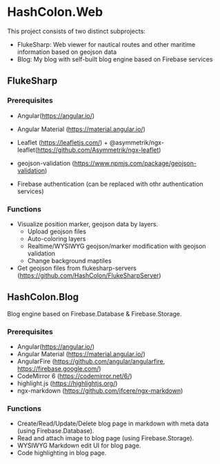 # HashColon.Web

This project consists of two distinct subprojects: 
* FlukeSharp: Web viewer for nautical routes and other maritime information based on geojson data
* Blog: My blog with self-built blog engine based on Firebase services

## FlukeSharp

### Prerequisites

* Angular(https://angular.io/)
* Angular Material (https://material.angular.io/)
* Leaflet (https://leafletjs.com/) + @asymmetrik/ngx-leaflet(https://github.com/Asymmetrik/ngx-leaflet)
* geojson-validation (https://www.npmjs.com/package/geojson-validation)

* Firebase authentication (can be replaced with othr authentication services)

### Functions

* Visualize position marker, geojson data by layers.
    * Upload geojson files
    * Auto-coloring layers
    * Realtime/WYSIWYG geojson/marker modification with geojson validation
    * Change background maptiles
* Get geojson files from flukesharp-servers (https://github.com/HashColon/FlukeSharpServer)

## HashColon.Blog

Blog engine based on Firebase.Database & Firebase.Storage. 

### Prerequisites

* Angular(https://angular.io/)
* Angular Material (https://material.angular.io/)
* AngularFire (https://github.com/angular/angularfire, https://firebase.google.com/)
* CodeMirror 6 (https://codemirror.net/6/)
* highlight.js (https://highlightjs.org/)
* ngx-markdown (https://github.com/jfcere/ngx-markdown)

### Functions

* Create/Read/Update/Delete blog page in markdown with meta data (using Firebase.Database).
* Read and attach image to blog page (using Firebase.Storage).
* WYSIWYG Markdown edit UI for blog page.
* Code highlighting in blog page. 